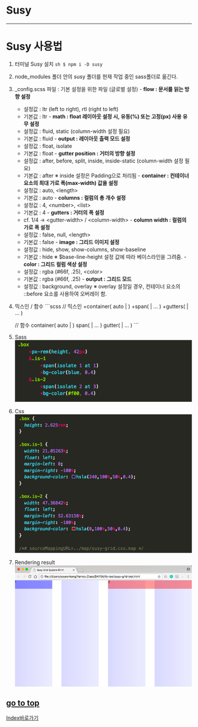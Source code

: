 # Susy

------

# Susy 사용법

  1. 터미널 Susy 설치
    ```sh
      $ npm i -D susy
    ```
  2. node_modules 폴더 안의 susy 폴더를 현재 작업 중인 sass폴더로 옮긴다.
  3. _config.scss 파일 : 기본 설정을 위한 파일 (글로벌 설정)
    - **flow : 문서를 읽는 방향 설정**
      + 설정값 : ltr (left to right), rtl (right to left)
      + 기본값 : ltr
    - **math : float 레이아웃 설정 시, 유동(%) 또는 고정(px) 사용 유무 설정**
      + 설정값 : fluid, static (column-width 설정 필요)
      + 기본값 : fluid
    - **output : 레이아웃 출력 모드 설정**
      + 설정값 : float, isolate
      + 기본값 : float
    - **gutter position : 거터의 방향 설정**
      + 설정값 : after, before, split, inside, inside-static (column-width 설정 필요)
      + 기본값 : after
      ※ inside 설정은 Padding으로 처리됨
    - **container : 컨테이너 요소의 최대 가로 폭(max-width) 값을 설정**
      + 설정값 : auto, \<length\>
      + 기본값 : auto
    - **columns : 컬럼의 총 개수 설정**
      + 설정값 : 4, \<number\>, \<list\>
      + 기본값 : 4
    - **gutters : 거터의 폭 설정**
      + cf. 1/4 -> \<gutter-width\> / \<column-width\>
    - **column width : 컬럼의 가로 폭 설정**
      + 설정값 : false, null, \<length\>
      + 기본값 : false
    - **image : 그리드 이미지 설정**
      + 설정값 : hide, show, show-columns, show-baseline
      + 기본값 : hide
      ※ $base-line-height 설정 값에 따라 베이스라인을 그려줌.
    - **color : 그리드 컬럼 색상 설정**
      + 설정값 : rgba (#66f, .25), \<color\>
      + 기본값 : rgba (#66f, .25)
    - **output : 그리드 모드**
      + 설정값 : background, overlay
      ※ overlay 설정일 경우, 컨테이너 요소의 ::before 요소를 사용하여 오버레이 함.
  4. 믹스인 / 함수
    ```scss
      // 믹스인
      +container( auto | <length> )
      +span( <length> | ... )
      +gutters( <length> | ... )

      // 함수
      container( auto | <length> )
      span( <length> | ... )
      gutter( <length> | ... )
    ```

  1. Sass
    ![susy sass파일](img/susy2.png)
  2. Css
    ![susy css파일](img/susy3.png)
  3. Rendering result
    ![susy rendering화면](img/susy4.png)

[go to top](#susy)
------

[Index바로가기](https://github.com/seromkim1005/study)